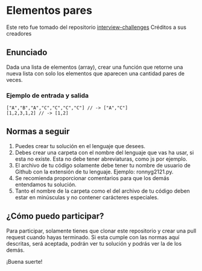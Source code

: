# Elementos pares
Este reto fue tomado del repositorio [interview-challenges](https://github.com/goncy/interview-challenges)
Créditos a sus creadores

## Enunciado
Dada una lista de elementos (array), crear una función que retorne una nueva lista con solo los elementos que aparecen una cantidad pares de veces.

### Ejemplo de entrada y salida
```código
["A","B","A","C","C","C","C"] // -> ["A","C"]
[1,2,3,1,2] // -> [1,2]
```

## Normas a seguir

1. Puedes crear tu solución en el lenguaje que desees.
1. Debes crear una carpeta con el nombre del lenguaje que vas ha usar, si esta no existe. Esta no debe tener abreviaturas, como js por ejemplo.
1. El archivo de tu código solamente debe tener tu nombre de usuario de Github con la extensión de tu lenguaje. Ejemplo: ronnyg2121.py.
1. Se recomienda proporcionar comentarios para que los demás entendamos tu solución.
1. Tanto el nombre de la carpeta como el del archivo de tu código deben estar en minúsculas y no contener carácteres especiales.

## ¿Cómo puedo participar?
Para participar, solamente tienes que clonar este repositorio y crear una pull request cuando hayas terminado. Si esta cumple con las normas aquí descritas, será aceptada, podrán ver tu solución y podrás ver la de los demás.

¡Buena suerte!
